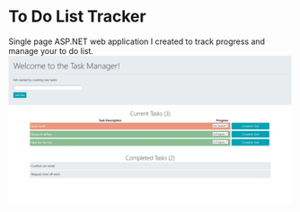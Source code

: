 # To Do List Tracker
Single page ASP.NET web application I created to track progress and manage your to do list.
![Task manager](https://github.com/jrs-scott/ToDoList-Tracker/blob/master/taskManager.JPG)
